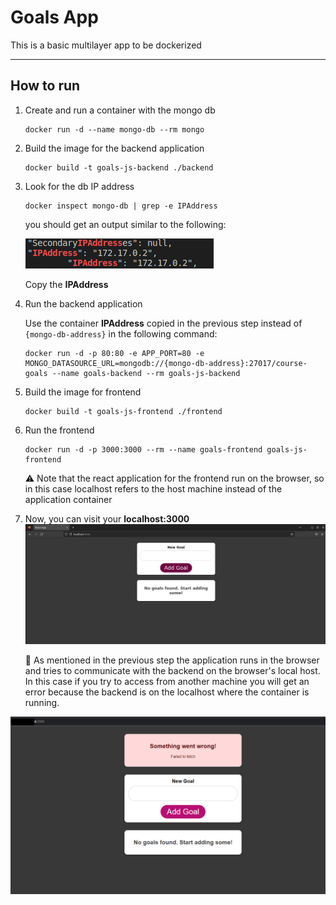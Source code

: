 # Goals App
This is a basic multilayer app to be dockerized

---
## How to run

1. Create and run a container with the mongo db
    ```console
    docker run -d --name mongo-db --rm mongo
    ```

2. Build the image for the backend application
    ```console
    docker build -t goals-js-backend ./backend
    ```

3. Look for the db IP address
    ```console
    docker inspect mongo-db | grep -e IPAddress
    ```
    you should get an output similar to the following:
    
    ![container_ip_address](assets/container_ip_address.png)
    
    Copy the __IPAddress__

4. Run the backend application

    Use the container __IPAddress__ copied in the previous step instead of `{mongo-db-address}` in the following command:

    ```console
    docker run -d -p 80:80 -e APP_PORT=80 -e MONGO_DATASOURCE_URL=mongodb://{mongo-db-address}:27017/course-goals --name goals-backend --rm goals-js-backend
    ```

5. Build the image for frontend
    ```console
    docker build -t goals-js-frontend ./frontend
    ```

6. Run the frontend 
    ```console
    docker run -d -p 3000:3000 --rm --name goals-frontend goals-js-frontend
    ```
    
    :warning: Note that the react application for the frontend run on the browser, so in this case localhost refers to the host machine instead of the application container 

7. Now, you can visit your __localhost:3000__
![goals_frontend](assets/goals_frontend.png)

    :triangular_flag_on_post: As mentioned in the previous step the application runs in the browser and tries to communicate with the backend on the browser's local host. In this case if you try to access from another machine you will get an error because the backend is on the localhost where the container is running.

![goals_frontend_outside_access](assets/goals_frontend_outside_access.png)
